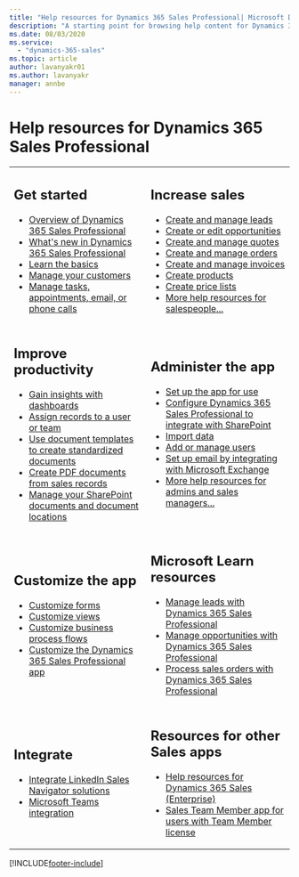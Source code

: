 ```yaml
---
title: "Help resources for Dynamics 365 Sales Professional| Microsoft Docs"
description: "A starting point for browsing help content for Dynamics 365 Sales Professional."
ms.date: 08/03/2020
ms.service:
  - "dynamics-365-sales"
ms.topic: article
author: lavanyakr01
ms.author: lavanyakr
manager: annbe
---
```


# Help resources for Dynamics 365 Sales Professional

<table>

<tr><td>

<h2>Get started</h2>
<ul>
<li><a href="sales-professional-overview.md" data-raw-source="[Overview of Dynamics 365 Sales Professional](sales-professional-overview.md)">Overview of Dynamics 365 Sales Professional</a></li>
<li><a href="whats-new.md" data-raw-source="[What's new](whats-new.md)">What's new in Dynamics 365 Sales Professional</a></li>
<li><a href="learn-basics-sales-professional.md" data-raw-source="[Learn the basics](learn-basics-sales-professional.md)">Learn the basics</a></li>
<li><a href="manage-accounts-contacts.md" data-raw-source="[Manage your customers](manage-accounts-contacts.md)">Manage your customers</a></li>
<li><a href="manage-activities.md" data-raw-source="[Manage tasks, appointments, email, or phone calls](manage-activities.md)">Manage tasks, appointments, email, or phone calls</a></li>
</ul>
</td><td>

<h2>Increase sales</h2>
<ul>
<li><a href="manage-leads-sales-professional.md" data-raw-source="[Create and manage leads](manage-leads-sales-professional.md)">Create and manage leads</a></li>
<li><a href="manage-opportunities-sales-professional.md" data-raw-source="[Create or edit opportunities](manage-opportunities-sales-professional.md)">Create or edit opportunities</a></li>
<li><a href="create-quotes-sales-professional.md" data-raw-source="[Create and manage quotes](create-quotes-sales-professional.md)">Create and manage quotes</a></li>
<li><a href="create-orders.md" data-raw-source="[Create and manage orders](create-orders.md)">Create and manage orders</a></li>
<li><a href="create-invoices.md" data-raw-source="[Create and manage invoices](create-invoices.md)">Create and manage invoices</a></li>
<li><a href="create-products.md" data-raw-source="[Create products](create-products.md)">Create products</a></li>
<li><a href="create-price-list.md" data-raw-source="[Create price lists](create-price-list.md)">Create price lists</a></li>
<li><a href="user-guide.md" data-raw-source="[More resources for salespeople](user-guide.md)">More help resources for salespeople...</a></li>
</ul>
</td></tr>

<tr><td>
<h2>Improve productivity</h2>
<ul>
<li><a href="gain-insights-dashboards-sales-professional.md" data-raw-source="[Gain insights with dashboards](gain-insights-dashboards-sales-professional.md)">Gain insights with dashboards</a></li>
<li><a href="assign-records-sales-professional.md" data-raw-source="[Assign records to a user or team](assign-records-sales-professional.md)">Assign records to a user or team</a></li>
<li><a href="use-document-templates-sales-professional.md" data-raw-source="[Use document templates to create standardized documents](use-document-templates-sales-professional.md)">Use document templates to create standardized documents</a></li>
<li><a href="create-quote-pdf-sales-professional.md" data-raw-source="[Create PDF documents from sales records](create-quote-pdf-sales-professional.md)">Create PDF documents from sales records</a></li>
<li><a href="manage-SharePoint-documents-sales-professional.md" data-raw-source="[Manage your SharePoint documents and document locations](manage-sharepoint-documents-sales-professional.md)">Manage your SharePoint documents and document locations</a></li>
</ul>

</td><td>
<h2>Administer the app</h2>
<ul>
<li><a href="admin-settings-overview.md" data-raw-source="[Set up the app for use](admin-settings-overview.md)">Set up the app for use</a></li>
<li><a href="connect-with-sharepoint.md" data-raw-source="[Configure Dynamics 365 Sales Professional to integrate with SharePoint](connect-with-sharepoint.md)">Configure Dynamics 365 Sales Professional to integrate with SharePoint</a></li>
<li><a href="import-data.md" data-raw-source=" [Import data](import-data.md)">Import data</a></li>
<li><a href="manage-users.md" data-raw-source=" [Add or manage users](manage-users.md)">Add or manage users</a></li>
<li><a href="configure-email.md" data-raw-source=" [Set up email by integrating with Microsoft Exchange](configure-email.md)">Set up email by integrating with Microsoft Exchange</a></li>
<li><a href="admin-guide.md" data-raw-source="[More resources for admins and sales managers](admin-guide.md)">More help resources for admins and sales managers...</a></li>
</ul>
</td></tr>

<tr><td>
<h2>Customize the app</h2>
<ul>
<li><a href="customize-forms.md" data-raw-source="[Customize forms](customize-forms.md)">Customize forms</a></li>
<li><a href="customize-views.md" data-raw-source="[Customize views](customize-views.md)">Customize views</a></li>
<li><a href="customize-business-process-flows.md" data-raw-source="[Customize business process flows](customize-business-process-flows.md)">Customize business process flows</a></li>
<li><a href="manage-app.md" data-raw-source="[Customize the Dynamics 365 Sales Professional app](manage.app.md)">Customize the Dynamics 365 Sales Professional app</a></li></ul>
</td>
<td>
<h2>Microsoft Learn resources</h2>
<ul>
<li><a href="https://docs.microsoft.com/learn/modules/manage-leads-dynamics-365-sales/" data-raw-source="[Manage leads with Dynamics 365 Sales Professional](https://docs.microsoft.com/learn/modules/manage-leads-dynamics-365-sales/)">Manage leads with Dynamics 365 Sales Professional</a></li>
<li><a href="https://docs.microsoft.com/learn/modules/manage-opportunities-dynamics-365-sales/" data-raw-source="[Manage opportunities with Dynamics 365 Sales Professional](https://docs.microsoft.com/learn/modules/manage-opportunities-dynamics-365-sales/)">Manage opportunities with Dynamics 365 Sales Professional</a></li>
<li><a href="https://docs.microsoft.com/learn/modules/process-sales-orders-dynamics-365-sales/" data-raw-source="[Process sales orders with Dynamics 365 Sales Professional](https://docs.microsoft.com/learn/modules/process-sales-orders-dynamics-365-sales/)">Process sales orders with Dynamics 365 Sales Professional</a></li>
</ul>
</td></tr>
<tr><td>
<h2>Integrate</h2>
<ul>
<li><a href="../linkedin/integrate-sales-navigator.md" data-raw-source="[Integrate LinkedIn Sales Navigator solutions](../linkedin/integrate-sales-navigator.md)">Integrate LinkedIn Sales Navigator solutions</a></li>
<li><a href="../teams-integration/teams-integration.md" data-raw-source="[Microsoft Teams integration](../teams-integration/teams-integration.md)">Microsoft Teams integration</a></li></ul>
</td>
<td>
<h2>Resources for other Sales apps</h2>
<ul>
<li><a href="../sales-enterprise/help-hub.md" data-raw-source="[Help resources for Dynamics 365 Sales (Enterprise)](../sales-enterprise/help-hub.md)">Help resources for Dynamics 365 Sales (Enterprise)</a></li>
<li><a href="../sales-enterprise/sales-team-member.md" data-raw-source="[Sales Team Member app for users with Team Member license](../sales-enterprise/sales-team-member.md)">Sales Team Member app for users with Team Member license</li></ul>
</td></tr>

</table>


[!INCLUDE[footer-include](../includes/footer-banner.md)]